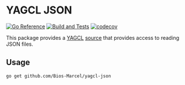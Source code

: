 # YAGCL JSON

[![Go Reference](https://pkg.go.dev/badge/github.com/Bios-Marcel/yagcl-json.svg)](https://pkg.go.dev/github.com/Bios-Marcel/yagcl-json)
[![Build and Tests](https://github.com/Bios-Marcel/yagcl-json/actions/workflows/test.yml/badge.svg?branch=master)](https://github.com/Bios-Marcel/yagcl-json/actions/workflows/test.yml)
[![codecov](https://codecov.io/gh/Bios-Marcel/yagcl-json/branch/master/graph/badge.svg?token=6Z45XN9GKZ)](https://codecov.io/gh/Bios-Marcel/yagcl-json)

This package provides a [YAGCL](https://github.com/Bios-Marcel/yagcl)
[source](https://pkg.go.dev/github.com/Bios-Marcel/yagcl#Source) that provides
access to reading JSON files.

## Usage

```
go get github.com/Bios-Marcel/yagcl-json
```
